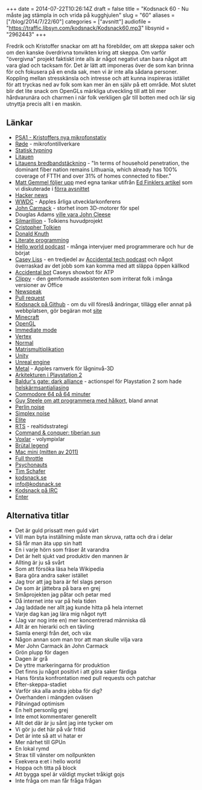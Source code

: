 +++
date = 2014-07-22T10:26:14Z
draft = false
title = "Kodsnack 60 - Nu måste jag stämpla in och vrida på kugghjulen"
slug = "60"
aliases = ["/blog/2014/7/22/60"]
categories = ["avsnitt"]
audiofile = "https://traffic.libsyn.com/kodsnack/Kodsnack60.mp3"
libsynid = "2962443"
+++

Fredrik och Kristoffer snackar om att ha förebilder, om att skeppa saker och om den kanske överdrivna tonvikten kring att skeppa. Om varför "övergivna" projekt faktiskt inte alls är något negativt utan bara något att vara glad och tacksam för. Det är lätt att imponeras över de som kan brinna för och fokusera på en enda sak, men vi är inte alla sådana personer. Koppling mellan stresskänsla och intresse och att kunna inspireras istället för att tryckas ned av folk som kan mer än en själv på ett område. Mot slutet blir det lite snack om OpenGLs märkliga utveckling till att bli mer hårdvarunära och charmen i när folk verkligen går till botten med och lär sig utnyttja precis allt i en maskin.

## Länkar ##
* [PSA1 - Kristoffers nya mikrofonstativ](http://www.rodemic.com/accessories/psa1)
* [Røde](http://www.rodemic.com) - mikrofontillverkare
* [Statisk typning](http://stackoverflow.com/questions/1517582/what-is-the-difference-between-statically-typed-and-dynamically-typed-languages)
* [Litauen](http://en.wikipedia.org/wiki/Lithuania)
* [Litauens bredbandstäckning](http://optics.org/news/4/2/35) - "In terms of household penetration, the dominant fiber nation remains Lithuania, which already has 100% coverage of FTTH and over 31% of homes connected to fiber."
* [Matt Gemmel följer upp](http://mattgemmell.com/confessions-of-an-ex-developer/) med egna tankar utifrån [Ed Finklers artikel](https://the-pastry-box-project.net/ed-finkler/2014-july-6) som vi diskuterade i [förra avsnittet](http://www.kodsnack.se/59)
* [Hacker news](https://news.ycombinator.com)
* [WWDC](http://en.wikipedia.org/wiki/Wwdc) - Apples årliga utvecklarkonferens
* [John Carmack](http://en.wikipedia.org/wiki/John_D._Carmack) - storhet inom 3D-motorer för spel
* Douglas Adams [ville vara John Cleese](http://refspace.com/quotes/Douglas_Adams/Q905)
* [Silmarillion](http://en.wikipedia.org/wiki/The_Silmarillion) - Tolkiens huvudprojekt
* [Cristopher Tolkien](http://en.wikipedia.org/wiki/Christopher_Tolkien)
* [Donald Knuth](http://en.wikipedia.org/wiki/Donald_knuth)
* [Literate programming](http://en.wikipedia.org/wiki/Literate_programming)
* [Hello world podcast](http://wildermuth.com/hwpod) - många intervjuer med programmerare och hur de börjat
* [Casey Liss](http://www.caseyliss.com) - en tredjedel av [Accidental tech podcast](http://www.atp.fm) och något överraskad av det jobb som kan komma med att släppa öppen källkod
* [Accidental bot](https://github.com/cliss/accidentalbot) Caseys showbot för ATP
* [Clippy](http://en.wikipedia.org/wiki/Office_Assistant) - den gemformade assistenten som irriterat folk i många versioner av Office
* [Newspeak](http://en.wikipedia.org/wiki/Newspeak)
* [Pull request](http://oss-watch.ac.uk/resources/pullrequest)
* [Kodsnack på Github](https://github.com/kodsnack) - om du vill föreslå ändringar, tillägg eller annat på webbplatsen, gör begäran mot [site](https://github.com/kodsnack/site)
* [Minecraft](https://minecraft.net)
* [OpenGL](http://en.wikipedia.org/wiki/OpenGL)
* [Immediate mode](http://en.wikipedia.org/wiki/Immediate_mode_%28computer_graphics%29)
* [Vertex](http://en.wikipedia.org/wiki/Vertex_%28computer_graphics%29)
* [Normal](http://en.wikipedia.org/wiki/Normal_%28geometry%29)
* [Matrismultiplikation](http://en.wikipedia.org/wiki/Matrix_multiplication)
* [Unity](http://en.wikipedia.org/wiki/Unity_%28game_engine%29)
* [Unreal engine](http://en.wikipedia.org/wiki/Unreal_Engine)
* [Metal](https://developer.apple.com/videos/wwdc/2014/?id=603) - Apples ramverk för lågninvå-3D
* [Arkitekturen i Playstation 2](http://archive.arstechnica.com/reviews/1q00/playstation2/m-ee-1.html)
* [Baldur's gate: dark alliance](http://en.wikipedia.org/wiki/Baldur%27s_Gate:_Dark_Alliance) - actionspel för Playstation 2 som hade [helskärmsantialiasing](http://en.wikipedia.org/wiki/Full-screen_anti-aliasing#Full-scene_anti-aliasing)
* [Commodore 64 på 64 minuter](https://www.youtube.com/watch?v=ZsRRCnque2E)
* [Guy Steele om att programmera med hålkort](http://www.infoq.com/presentations/Thinking-Parallel-Programming), bland annat
* [Perlin noise](http://en.wikipedia.org/wiki/Perlin_noise)
* [Simplex noise](http://en.wikipedia.org/wiki/Simplex_noise)
* [Elite](http://en.wikipedia.org/wiki/Elite_%28video_game%29)
* [RTS](http://en.wikipedia.org/wiki/Realtime_strategy_game) - realtidsstrategi
* [Command & conquer: tiberian sun](http://en.wikipedia.org/wiki/Command_%26_Conquer:_Tiberian_Sun)
* [Voxlar](http://en.wikipedia.org/wiki/Voxel) - volympixlar
* [Brütal legend](http://en.wikipedia.org/wiki/Brütal_Legend)
* [Mac mini (mitten av 2011)](http://www.everymac.com/systems/apple/mac_mini/specs/mac-mini-core-i5-2.3-mid-2011-specs.html)
* [Full throttle](http://en.wikipedia.org/wiki/Full_Throttle_%281995_video_game%29)
* [Psychonauts](http://en.wikipedia.org/wiki/Psychonauts)
* [Tim Schafer](http://en.wikipedia.org/wiki/Tim_Schafer)
* [kodsnack.se](http://www.kodsnack.se)
* [info@kodsnack.se](mailto:info@kodsnack.se)
* [Kodsnack på IRC](irc://irc.freenode.net:+7000/kodsnack)
* [Enter](http://en.wikipedia.org/wiki/Ents)

## Alternativa titlar ##
* Det är guld prissatt men guld värt
* Vill man byta inställning måste man skruva, ratta och dra i delar
* Så får man äta upp sin hatt
* En i varje hörn som fräser åt varandra
* Det är helt sjukt vad produktiv den mannen är
* Allting är ju så svårt
* Som att försöka läsa hela Wikipedia
* Bara göra andra saker istället
* Jag tror att jag bara är fel slags person
* De som är jättebra på bara en grej
* Småprojekten jag påtar och petar med
* Då internet inte var på hela tiden
* Jag laddade ner allt jag kunde hitta på hela internet
* Varje dag kan jag lära mig något nytt
* (Jag var nog inte en) mer koncentrerad människa då
* Allt är en hierarki och en tävling
* Samla energi från det, och väx
* Någon annan som man tror att man skulle vilja vara
* Mer John Carmack än John Carmack
* Grön plupp för dagen
* Dagen är grå
* De yttre markeringarna för produktion
* Det finns ju något positivt i att göra saker färdiga
* Hans första konfrontation med pull requests och patchar
* Efter-skeppa-stadiet
* Varför ska alla andra jobba för dig?
* Överhanden i mängden oväsen
* Påtvingad optimism
* En helt personlig grej
* Inte emot kommentarer generellt
* Allt det där är ju sånt jag inte tycker om
* Vi gör ju det här på vår fritid
* Det är inte så att vi hatar er
* Mer närhet till GPUn
* En lokal rymd
* Strax till vänster om nollpunkten
* Exekvera e:et i hello world
* Hoppa och titta på block
* Att bygga spel är väldigt mycket tråkigt gojs
* Inte fråga om man får fråga frågan
